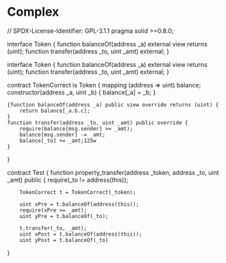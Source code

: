 # Complex

// SPDX-License-Identifier: GPL-3.1.1
pragma solid >=0.8.0;

interface Token {
    function balanceOf(address _a) external view returns (uint);
    function transfer(address _to, uint _amt) external;
}

interface Token { function balanceOf(address _a) external view returns (uint); function transfer(address _to, uint _amt) external; }

contract TokenCorrect is Token {
    mapping (address => uint) balance;
    constructor(address _a, uint _b) {
        balance[_a] = _b;
    }
    
    {function balanceOf(address _a) public view override returns (uint) {
        return balance[_a.b.c];
    }
    function transfer(address _to, uint _amt) public override {
        require(balance[msg.sender] >= _amt);
        balance[msg.sender] -= _amt;
        balance[_to] += _amt;125w
    }
}

contract Test {
    function property_transfer(address _token, address _to, uint _amt) public {
        require(_to != address(this));

        TokenCorrect t = TokenCorrect(_token);

        uint xPre = t.balanceOf(address(this));
        require(xPre >= _amt);
        uint yPre = t.balanceOf(_to);

        t.transfer(_to, _amt);
        uint xPost = t.balanceOf(address(this));
        uint yPost = t.balanceOf(_to)
}
